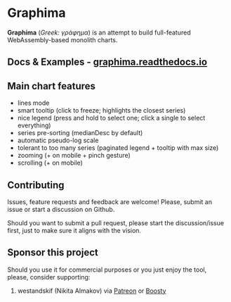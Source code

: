 # Graphima

**Graphima** (_Greek: γράφημα_) is an attempt to build full-featured
WebAssembly-based monolith charts.

## Docs & Examples - [graphima.readthedocs.io](https://graphima.readthedocs.io/en/latest/)

## Main chart features

- lines mode
- smart tooltip (click to freeze; highlights the closest series)
- nice legend (press and hold to select one; click a single to select everything)
- series pre-sorting (medianDesc by default)
- automatic pseudo-log scale
- tolerant to too many series (paginated legend + tooltip with max size)
- zooming (+ on mobile + pinch gesture)
- scrolling (+ on mobile)

## Contributing

Issues, feature requests and feedback are welcome!
Please, submit an issue or start a discussion on Github.

Should you want to submit a pull request, please start the discussion/issue
first, just to make sure it aligns with the vision.


## Sponsor this project

Should you use it for commercial purposes or you just enjoy the tool, please,
consider supporting:

1. westandskif (Nikita Almakov) via
   [Patreon](https://www.patreon.com/westandskif) or
   [Boosty](https://boosty.to/westandskif)
